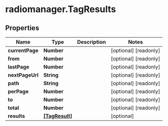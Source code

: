 # radiomanager.TagResults

## Properties

Name | Type | Description | Notes
------------ | ------------- | ------------- | -------------
**currentPage** | **Number** |  | [optional] [readonly] 
**from** | **Number** |  | [optional] [readonly] 
**lastPage** | **Number** |  | [optional] [readonly] 
**nextPageUrl** | **String** |  | [optional] [readonly] 
**path** | **String** |  | [optional] [readonly] 
**perPage** | **Number** |  | [optional] [readonly] 
**to** | **Number** |  | [optional] [readonly] 
**total** | **Number** |  | [optional] [readonly] 
**results** | [**[TagResult]**](TagResult.md) |  | [optional] 


